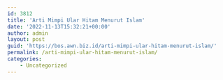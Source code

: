 ```yaml
---
id: 3812
title: 'Arti Mimpi Ular Hitam Menurut Islam'
date: '2022-11-13T15:32:21+00:00'
author: admin
layout: post
guid: 'https://bos.awn.biz.id/arti-mimpi-ular-hitam-menurut-islam/'
permalink: /arti-mimpi-ular-hitam-menurut-islam/
categories:
    - Uncategorized
---
```


